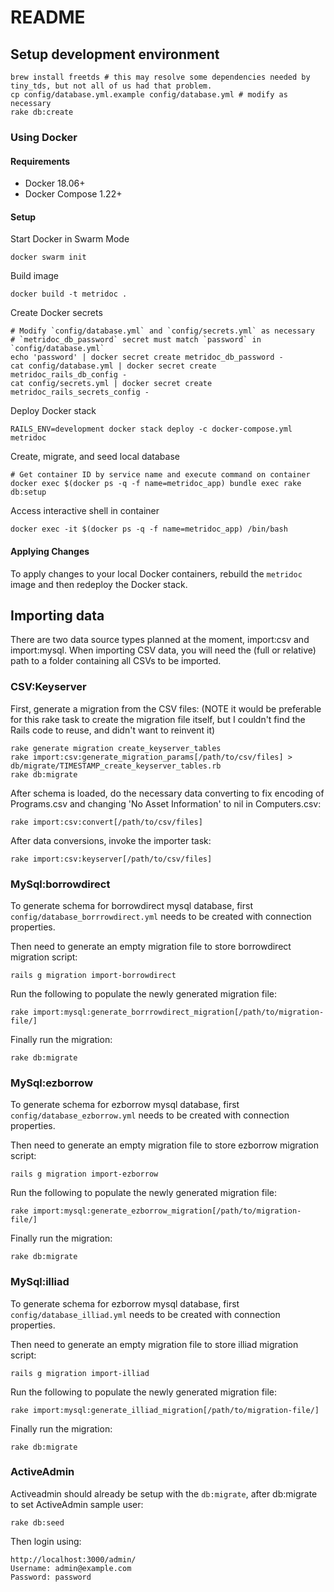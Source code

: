 # README

## Setup development environment

    brew install freetds # this may resolve some dependencies needed by tiny_tds, but not all of us had that problem.
    cp config/database.yml.example config/database.yml # modify as necessary
    rake db:create

### Using Docker

#### Requirements

- Docker 18.06+
- Docker Compose 1.22+

#### Setup

Start Docker in Swarm Mode
```
docker swarm init
```

Build image
```
docker build -t metridoc .
```

Create Docker secrets
```
# Modify `config/database.yml` and `config/secrets.yml` as necessary
# `metridoc_db_password` secret must match `password` in `config/database.yml`
echo 'password' | docker secret create metridoc_db_password -
cat config/database.yml | docker secret create metridoc_rails_db_config -
cat config/secrets.yml | docker secret create metridoc_rails_secrets_config -
```

Deploy Docker stack
```
RAILS_ENV=development docker stack deploy -c docker-compose.yml metridoc
```

Create, migrate, and seed local database
```
# Get container ID by service name and execute command on container
docker exec $(docker ps -q -f name=metridoc_app) bundle exec rake db:setup
```

Access interactive shell in container
```
docker exec -it $(docker ps -q -f name=metridoc_app) /bin/bash
```

#### Applying Changes

To apply changes to your local Docker containers, rebuild the `metridoc` image and then redeploy the Docker stack.

## Importing data

There are two data source types planned at the moment, import:csv and import:mysql.
When importing CSV data, you will need the (full or relative) path to a folder containing all CSVs to be imported.

### CSV:Keyserver

First, generate a migration from the CSV files:
(NOTE it would be preferable for this rake task to create the migration file itself,
but I couldn't find the Rails code to reuse, and didn't want to reinvent it)

    rake generate migration create_keyserver_tables
    rake import:csv:generate_migration_params[/path/to/csv/files] > db/migrate/TIMESTAMP_create_keyserver_tables.rb
    rake db:migrate

After schema is loaded, do the necessary data converting to fix encoding of Programs.csv and changing 'No Asset Information' to nil in Computers.csv:

    rake import:csv:convert[/path/to/csv/files]

After data conversions, invoke the importer task:

    rake import:csv:keyserver[/path/to/csv/files]

### MySql:borrowdirect

To generate schema for borrowdirect mysql database, first `config/database_borrrowdirect.yml` needs to be created with connection properties.

Then need to generate an empty migration file to store borrowdirect migration script:

    rails g migration import-borrowdirect

Run the following to populate the newly generated migration file:

    rake import:mysql:generate_borrrowdirect_migration[/path/to/migration-file/]

Finally run the migration:

    rake db:migrate

### MySql:ezborrow

To generate schema for ezborrow mysql database, first `config/database_ezborrow.yml` needs to be created with connection properties.

Then need to generate an empty migration file to store ezborrow migration script:

    rails g migration import-ezborrow

Run the following to populate the newly generated migration file:

    rake import:mysql:generate_ezborrow_migration[/path/to/migration-file/]

Finally run the migration:

    rake db:migrate

### MySql:illiad

To generate schema for ezborrow mysql database, first `config/database_illiad.yml` needs to be created with connection properties.

Then need to generate an empty migration file to store illiad migration script:

    rails g migration import-illiad

Run the following to populate the newly generated migration file:

    rake import:mysql:generate_illiad_migration[/path/to/migration-file/]

Finally run the migration:

    rake db:migrate

### ActiveAdmin

Activeadmin should already be setup with the `db:migrate`, after db:migrate to set ActiveAdmin sample user:

    rake db:seed

Then login using:

    http://localhost:3000/admin/
    Username: admin@example.com
    Password: password
